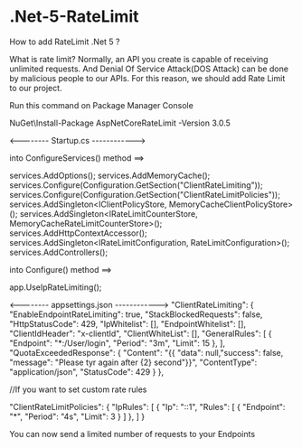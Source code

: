 # .Net-5-RateLimit
How to add RateLimit .Net 5 ?

What is rate limit?
Normally, an API you create is capable of receiving unlimited requests. And Denial Of Service Attack(DOS Attack) can be done by malicious people to our APIs. For this reason, we should add Rate Limit to our project.

Run this command on Package Manager Console

NuGet\Install-Package AspNetCoreRateLimit -Version 3.0.5



<-------- Startup.cs ------------>

into ConfigureServices() method ==>

services.AddOptions();
services.AddMemoryCache();
services.Configure<ClientRateLimitOptions>(Configuration.GetSection("ClientRateLimiting"));
services.Configure<ClientRateLimitPolicies>(Configuration.GetSection("ClientRateLimitPolicies"));
services.AddSingleton<IClientPolicyStore, MemoryCacheClientPolicyStore>();
services.AddSingleton<IRateLimitCounterStore, MemoryCacheRateLimitCounterStore>();
services.AddHttpContextAccessor();
services.AddSingleton<IRateLimitConfiguration, RateLimitConfiguration>();
services.AddControllers();

into Configure() method ==>

app.UseIpRateLimiting();





<-------- appsettings.json ------------>
"ClientRateLimiting": {
    "EnableEndpointRateLimiting": true,
    "StackBlockedRequests": false,
    "HttpStatusCode": 429,
    "IpWhitelist": [],
    "EndpointWhitelist": [],
    "ClientIdHeader": "x-clientId",
    "ClientWhiteList": [],
    "GeneralRules": [
        {
            "Endpoint": "*:/User/login",
            "Period": "3m",
            "Limit": 15
        },
    ],
    "QuotaExceededResponse": {
        "Content": "{{ \"data\": null,\"success\": false, \"message\": \"Please tyr again after {2} second\"}}",
        "ContentType": "application/json",
        "StatusCode": 429
    }
},

//If you want to set custom rate rules

"ClientRateLimitPolicies": {
    "IpRules": [
        {
            "Ip": "::1",
            "Rules": [
                {
                    "Endpoint": "*",
                    "Period": "4s",
                    "Limit": 3
                }
            ]
        },
    ]
}

You can now send a limited number of requests to your Endpoints





